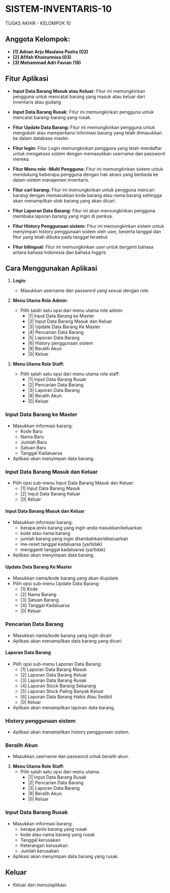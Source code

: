 # SISTEM-INVENTARIS-10
TUGAS AKHIR - KELOMPOK 10

## Anggota Kelompok:

- **[1] Adnan Arju Maulana Pasha (02)**
- **[2] Afifah Khoirunnisa (03)**
- **[3] Mohammad Adri Favian (18)**

## Fitur Aplikasi

- **Input Data Barang Masuk atau Keluar:** Fitur ini memungkinkan pengguna untuk mencatat barang yang masuk atau keluar dari inventaris atau gudang

- **Input Data Barang Rusak:** Fitur ini memungkinkan pengguna untuk mencatat barang-barang yang rusak.

- **Fitur Update Data Barang:** Fitur ini memungkinkan pengguna untuk mengubah atau memperbarui informasi barang yang telah dimasukkan ke dalam database master.

- **Fitur login:** Fitur Login memungkinkan pengguna yang telah mendaftar untuk mengakses sistem dengan memasukkan username dan password mereka.

- **Fitur Menu role -Multi Pengguna:** Fitur ini memungkinkan sistem untuk mendukung beberapa pengguna dengan hak akses yang berbeda ke dalam sistem manajemen inventaris.

- **Fitur cari barang:** Fitur ini memungkinkan untuk pengguna mencari barang dengan memasukkan kode barang atau nama barang sehingga akan menampilkan stok barang yang akan dicari.

- **Fitur Laporan Data Barang:** Fitur ini akan memungkinkan pengguna membuka laporan barang yang ingin di periksa.

- **Fitur History Penggunaan sistem:** Fitur ini memungkinkan sistem untuk menyimpan history penggunaan sistem oleh user, beserta tanggal dan fitur yang telah dibuka pada tanggal tersebut

- **Fitur bilingual:** Fitur ini memungkinkan user untuk berganti bahasa antara bahasa Indonesia dan bahasa Inggris

## Cara Menggunakan Aplikasi

1. **Login:**
   - Masukkan username dan password yang sesuai dengan role.

2. **Menu Utama Role Admin:**
   - Pilih salah satu opsi dari menu utama role admin:
     - |1| Input Data Barang ke Master
     - |2| Input Data Barang Masuk dan Keluar
     - |3| Update Data Barang Ke Master
     - |4| Pencarian Data Barang
     - |5| Laporan Data Barang
     - |6| History penggunaan sistem
     - |9| Beralih Akun
     - |0| Keluar

3. **Menu Utama Role Staff:**
   - Pilih salah satu opsi dari menu utama role staff:
     - |1| Input Data Barang Rusak
     - |2| Pencarian Data Barang
     - |3| Laporan Data Barang
     - |9| Beralih Akun
     - |0| Keluar

### Input Data Barang ke Master

- Masukkan informasi barang:
  - Kode Baru
  - Nama Baru
  - Jumlah Baru
  - Satuan Baru
  - Tanggal Kadaluarsa
- Aplikasi akan menyimpan data barang.

### Input Data Barang Masuk dan Keluar

- Pilih opsi sub-menu Input Data Barang Masuk dan Keluar:
  - [1] Input Data Barang Masuk
  - [2] Input Data Barang Keluar
  - |0| Keluar

#### Input Data Barang Masuk dan Keluar

- Masukkan informasi barang:
  - berapa jenis barang yang ingin anda masukkan/keluarkan
  - kode atau nama barang
  - jumlah barang yang ingin ditambahkan/dikeluarkan
  - me-reset tanggal kadaluarsa (ya/tidak)
  - mengganti tanggal kadaluarsa (ya/tidak)
- Aplikasi akan menyimpan data barang.

#### Update Data Barang Ke Master

- Masukkan nama/kode barang yang akan diupdate
- Pilih opsi sub-menu Update Data Barang:
  - [1] Kode
  - [2] Nama Barang
  - [3] Satuan Barang
  - [4] Tanggal Kadaluarsa
  - |0| Keluar

### Pencarian Data Barang

- Masukkan nama/kode barang yang ingin dicari
- Aplikasi akan menampilkan data barang yang dicari.

#### Laporan Data Barang

- Pilih opsi sub-menu Laporan Data Barang:
  - [1] Laporan Data Barang Masuk
  - [2] Laporan Data Barang Keluar
  - [3] Laporan Data Barang Rusak
  - [4] Laporan Stock Barang Sekarang
  - [5] Laporan Stock Paling Banyak Keluar
  - [6] Laporan Data Barang Habis Atau Sedikit
  - |0| Keluar
- Aplikasi akan menampilkan laporan data barang.

### History penggunaan sistem

- Aplikasi akan menampilkan history penggunaan sistem.

### Beralih Akun

- Masukkan username dan password untuk beralih akun.

3. **Menu Utama Role Staff:**
   - Pilih salah satu opsi dari menu utama:
     - |1| Input Data Barang Rusak
     - |2| Pencarian Data Barang
     - |3| Laporan Data Barang
     - |9| Beralih Akun
     - |0| Keluar

### Input Data Barang Rusak

- Masukkan informasi barang:
  - berapa jenis barang yang rusak
  - kode atau nama barang yang rusak
  - Tanggal kerusakan
  - Keterangan kerusakan
  - Jumlah kerusakan
- Aplikasi akan menyimpan data barang yang rusak.

## Keluar

- Keluar dari menu/aplikasi.
